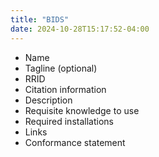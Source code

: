 ```yaml
---
title: "BIDS"
date: 2024-10-28T15:17:52-04:00
---
```


- Name
- Tagline (optional)
- RRID
- Citation information
- Description
- Requisite knowledge to use
- Required installations
- Links
- Conformance statement
